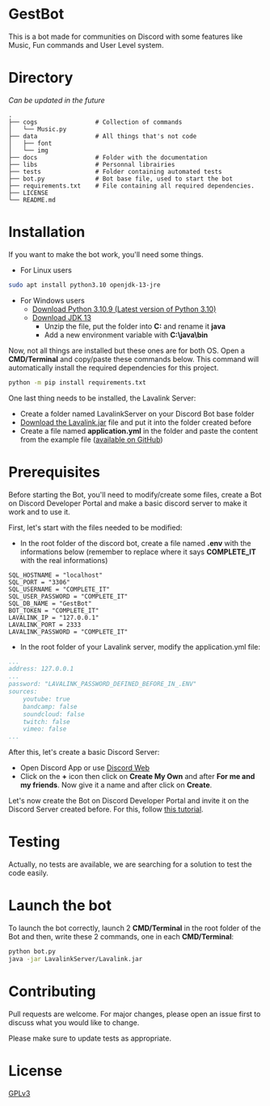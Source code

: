 # GestBot

This is a bot made for communities on Discord with some features like Music, Fun commands and User Level system.

# Directory

*Can be updated in the future*

```
.
├── cogs                # Collection of commands
│   └── Music.py
├── data                # All things that's not code
│   ├── font
│   └── img
├── docs                # Folder with the documentation
├── libs                # Personnal librairies
├── tests               # Folder containing automated tests
├── bot.py              # Bot base file, used to start the bot
├── requirements.txt    # File containing all required dependencies.
├── LICENSE
└── README.md
```
# Installation

If you want to make the bot work, you'll need some things.

- For Linux users
``` bash
sudo apt install python3.10 openjdk-13-jre
```

- For Windows users
    - [Download Python 3.10.9 (Latest version of Python 3.10)](https://www.python.org/ftp/python/3.10.9/python-3.10.9-amd64.exe)
    - [Download JDK 13](https://download.java.net/java/GA/jdk13/5b8a42f3905b406298b72d750b6919f6/33/GPL/openjdk-13_windows-x64_bin.zip)
        - Unzip the file, put the folder into **C:** and rename it **java**
        - Add a new environment variable with **C:\java\bin**

Now, not all things are installed but these ones are for both OS. Open a **CMD/Terminal** and copy/paste these commands below. This command will automatically install the required dependencies for this project.
```bash
python -m pip install requirements.txt
```

One last thing needs to be installed, the Lavalink Server:
- Create a folder named LavalinkServer on your Discord Bot base folder
- [Download the Lavalink.jar](https://github.com/freyacodes/Lavalink/releases/download/3.4/Lavalink.jar) file and put it into the folder created before
- Create a file named **application.yml** in the folder and paste the content from the example file ([available on GitHub](https://github.com/freyacodes/Lavalink/blob/3.4/LavalinkServer/application.yml.example))

# Prerequisites

Before starting the Bot, you'll need to modify/create some files, create a Bot on Discord Developer Portal and make a basic discord server to make it work and to use it.

First, let's start with the files needed to be modified:
- In the root folder of the discord bot, create a file named **.env** with the informations below (remember to replace where it says **COMPLETE_IT** with the real informations)
``` Env
SQL_HOSTNAME = "localhost"
SQL_PORT = "3306"
SQL_USERNAME = "COMPLETE_IT"
SQL_USER_PASSWORD = "COMPLETE_IT"
SQL_DB_NAME = "GestBot"
BOT_TOKEN = "COMPLETE_IT"
LAVALINK_IP = "127.0.0.1"
LAVALINK_PORT = 2333
LAVALINK_PASSWORD = "COMPLETE_IT"
```
- In the root folder of your Lavalink server, modify the application.yml file:
``` yml
...
address: 127.0.0.1
...
password: "LAVALINK_PASSWORD_DEFINED_BEFORE_IN_.ENV"
sources:
    youtube: true
    bandcamp: false
    soundcloud: false
    twitch: false
    vimeo: false
...
```

After this, let's create a basic Discord Server:
- Open Discord App or use [Discord Web](https://discord.com/app)
- Click on the **+** icon then click on **Create My Own** and after **For me and my friends**. Now give it a name and after click on **Create**.

Let's now create the Bot on Discord Developer Portal and invite it on the Discord Server created before. For this, follow [this tutorial](https://docs.pycord.dev/en/stable/discord.html).

# Testing

Actually, no tests are available, we are searching for a solution to test the code easily.

# Launch the bot

To launch the bot correctly, launch 2 **CMD/Terminal** in the root folder of the Bot and then, write these 2 commands, one in each **CMD/Terminal**:
``` bash
python bot.py
java -jar LavalinkServer/Lavalink.jar
```

# Contributing

Pull requests are welcome. For major changes, please open an issue first
to discuss what you would like to change.

Please make sure to update tests as appropriate.

# License

[GPLv3](https://choosealicense.com/licenses/gpl-3.0/)
